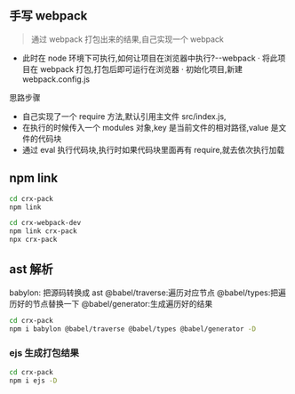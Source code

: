 ## 手写 webpack

> 通过 webpack 打包出来的结果,自己实现一个 webpack

- 此时在 node 环境下可执行,如何让项目在浏览器中执行?--webpack
  · 将此项目在 webpack 打包,打包后即可运行在浏览器
  · 初始化项目,新建 webpack.config.js

思路步骤

- 自己实现了一个 require 方法,默认引用主文件 src/index.js,
- 在执行的时候传入一个 modules 对象,key 是当前文件的相对路径,value 是文件的代码块
- 通过 eval 执行代码块,执行时如果代码块里面再有 require,就去依次执行加载

## npm link

```bash
cd crx-pack
npm link

cd crx-webpack-dev
npm link crx-pack
npx crx-pack
```

## ast 解析

babylon: 把源码转换成 ast
@babel/traverse:遍历对应节点
@babel/types:把遍历好的节点替换一下
@babel/generator:生成遍历好的结果

```bash
cd crx-pack
npm i babylon @babel/traverse @babel/types @babel/generator -D
```

### ejs 生成打包结果

```bash
cd crx-pack
npm i ejs -D
```
